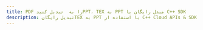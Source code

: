 ---title: PDF را به  تبدیل کنیدPPT، TEX به PPT مبدل رایگان یا C++ SDKdescription: تبدیل رایگانTEX به PPT با استفاده از C++ Cloud APIs & SDK همچنین اسناد PDF را در Cloud ایجاد، ویرایش و رندر کنید.---